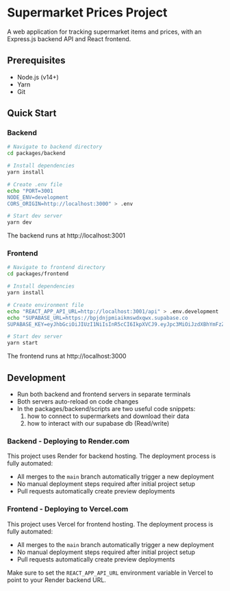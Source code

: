 # Supermarket Prices Project

A web application for tracking supermarket items and prices, with an Express.js backend API and React frontend.

## Prerequisites

- Node.js (v14+)
- Yarn
- Git

## Quick Start

### Backend

```bash
# Navigate to backend directory
cd packages/backend

# Install dependencies
yarn install

# Create .env file
echo "PORT=3001
NODE_ENV=development
CORS_ORIGIN=http://localhost:3000" > .env

# Start dev server
yarn dev
```

The backend runs at http://localhost:3001

### Frontend

```bash
# Navigate to frontend directory
cd packages/frontend

# Install dependencies
yarn install

# Create environment file
echo "REACT_APP_API_URL=http://localhost:3001/api" > .env.development
echo "SUPABASE_URL=https://bpjdnjpmiaikmswdxqwx.supabase.co
SUPABASE_KEY=eyJhbGciOiJIUzI1NiIsInR5cCI6IkpXVCJ9.eyJpc3MiOiJzdXBhYmFzZSIsInJlZiI6ImJwamRuanBtaWFpa21zd2R4cXd4Iiwicm9sZSI6ImFub24iLCJpYXQiOjE3NDYzODQzMjcsImV4cCI6MjA2MTk2MDMyN30.fDU_xsEWQN3r0HosHSeaXiAcckV-1hnhBdXHIooS0B0" >> .env

# Start dev server
yarn start
```
The frontend runs at http://localhost:3000


## Development

- Run both backend and frontend servers in separate terminals
- Both servers auto-reload on code changes
- In the packages/backend/scripts are two useful code snippets:
    1) how to connect to supermarkets and download their data
    2) how to interact with our supabase db (Read/write)


### Backend - Deploying to Render.com
This project uses Render for backend hosting. The deployment process is fully automated:
- All merges to the `main` branch automatically trigger a new deployment
- No manual deployment steps required after initial project setup
- Pull requests automatically create preview deployments

### Frontend - Deploying to Vercel.com
This project uses Vercel for frontend hosting. The deployment process is fully automated:
- All merges to the `main` branch automatically trigger a new deployment
- No manual deployment steps required after initial project setup
- Pull requests automatically create preview deployments

Make sure to set the `REACT_APP_API_URL` environment variable in Vercel to point to your Render backend URL.

